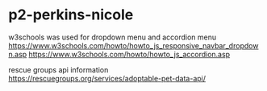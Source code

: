 # p2-perkins-nicole

w3schools was used for dropdown menu and accordion menu
https://www.w3schools.com/howto/howto_js_responsive_navbar_dropdown.asp
https://www.w3schools.com/howto/howto_js_accordion.asp

rescue groups api information
https://rescuegroups.org/services/adoptable-pet-data-api/

